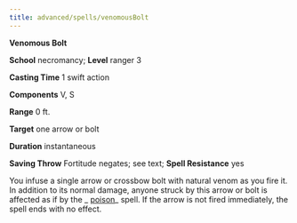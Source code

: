 ```yaml
---
title: advanced/spells/venomousBolt
---
```

 **Venomous Bolt**

**School** necromancy; **Level** ranger 3

**Casting Time** 1 swift action

**Components** V, S

**Range** 0 ft.

**Target** one arrow or bolt

**Duration** instantaneous

**Saving Throw** Fortitude negates; see text; **Spell Resistance** yes

You infuse a single arrow or crossbow bolt with natural venom as you fire it. In addition to its normal damage, anyone struck by this arrow or bolt is affected as if by the _ [poison](../../spells/poison.md#_poison)_ spell. If the arrow is not fired immediately, the spell ends with no effect.

